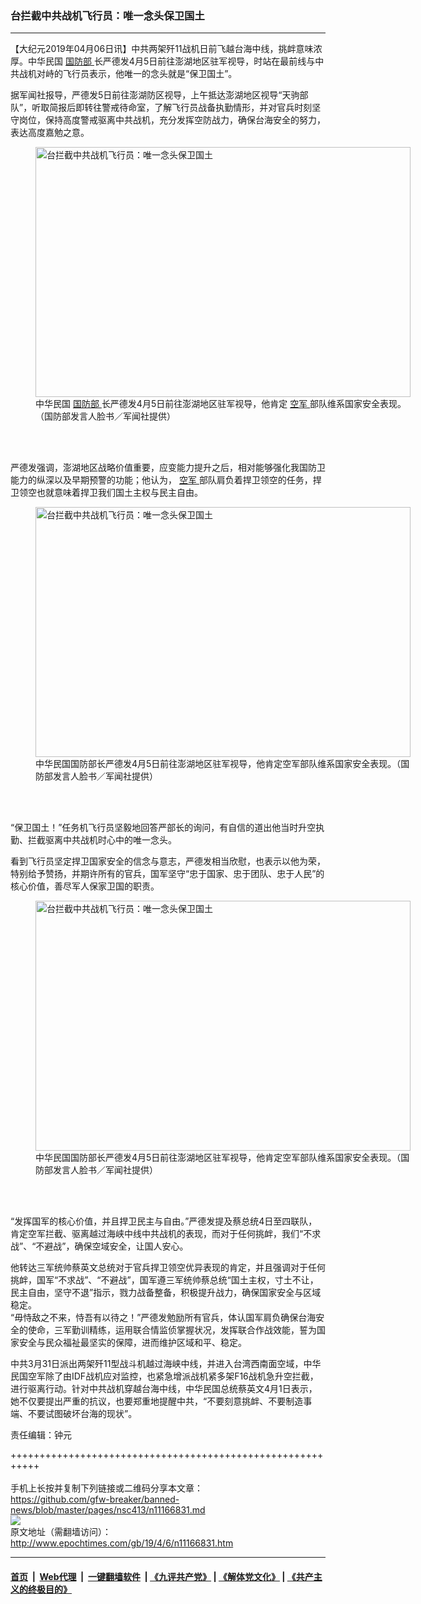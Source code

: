 ### 台拦截中共战机飞行员：唯一念头保卫国土
------------------------

<p>
 【大纪元2019年04月06日讯】中共两架歼11战机日前飞越台海中线，挑衅意味浓厚。中华民国
 <a href="http://www.epochtimes.com/gb/tag/%E5%9B%BD%E9%98%B2%E9%83%A8.html">
  国防部
 </a>
 长严德发4月5日前往澎湖地区驻军视导，时站在最前线与中共战机对峙的飞行员表示，他唯一的念头就是“保卫国土”。
</p>
<p>
 据军闻社报导，严德发5日前往澎湖防区视导，上午抵达澎湖地区视导“天驹部队”，听取简报后即转往警戒待命室，了解飞行员战备执勤情形，并对官兵时刻坚守岗位，保持高度警戒驱离中共战机，充分发挥空防战力，确保台海安全的努力，表达高度嘉勉之意。
</p>
<figure class="wp-caption aligncenter" id="attachment_11166874" style="width: 600px">
 <a href="http://i.epochtimes.com/assets/uploads/2019/04/1904052339552378.jpg">
  <img alt="台拦截中共战机飞行员：唯一念头保卫国土" class="size-large wp-image-11166874" height="400" src="http://i.epochtimes.com/assets/uploads/2019/04/1904052339552378-600x400.jpg" title="台拦截中共战机飞行员：唯一念头保卫国土" width="600"/>
 </a>
 <br/><figcaption class="wp-caption-text">
  中华民国
  <a href="http://www.epochtimes.com/gb/tag/%E5%9B%BD%E9%98%B2%E9%83%A8.html">
   国防部
  </a>
  长严德发4月5日前往澎湖地区驻军视导，他肯定
  <a href="http://www.epochtimes.com/gb/tag/%E7%A9%BA%E5%86%9B.html">
   空军
  </a>
  部队维系国家安全表现。（国防部发言人脸书／军闻社提供）
 </figcaption><br/>
</figure><br/>
<p>
 严德发强调，澎湖地区战略价值重要，应变能力提升之后，相对能够强化我国防卫能力的纵深以及早期预警的功能；他认为，
 <a href="http://www.epochtimes.com/gb/tag/%E7%A9%BA%E5%86%9B.html">
  空军
 </a>
 部队肩负着捍卫领空的任务，捍卫领空也就意味着捍卫我们国土主权与民主自由。
</p>
<figure class="wp-caption aligncenter" id="attachment_11166876" style="width: 600px">
 <a href="http://i.epochtimes.com/assets/uploads/2019/04/1904052339522378.jpg">
  <img alt="台拦截中共战机飞行员：唯一念头保卫国土" class="size-large wp-image-11166876" height="400" src="http://i.epochtimes.com/assets/uploads/2019/04/1904052339522378-600x400.jpg" title="台拦截中共战机飞行员：唯一念头保卫国土" width="600"/>
 </a>
 <br/><figcaption class="wp-caption-text">
  中华民国国防部长严德发4月5日前往澎湖地区驻军视导，他肯定空军部队维系国家安全表现。（国防部发言人脸书／军闻社提供）
 </figcaption><br/>
</figure><br/>
<p>
 “保卫国土！”任务机飞行员坚毅地回答严部长的询问，有自信的道出他当时升空执勤、拦截驱离中共战机时心中的唯一念头。
</p>
<p>
 看到飞行员坚定捍卫国家安全的信念与意志，严德发相当欣慰，也表示以他为荣，特别给予赞扬，并期许所有的官兵，国军坚守“忠于国家、忠于团队、忠于人民”的核心价值，善尽军人保家卫国的职责。
</p>
<figure class="wp-caption aligncenter" id="attachment_11166878" style="width: 600px">
 <a href="http://i.epochtimes.com/assets/uploads/2019/04/1904052339582378.jpg">
  <img alt="台拦截中共战机飞行员：唯一念头保卫国土" class="size-large wp-image-11166878" height="400" src="http://i.epochtimes.com/assets/uploads/2019/04/1904052339582378-600x400.jpg" title="台拦截中共战机飞行员：唯一念头保卫国土" width="600"/>
 </a>
 <br/><figcaption class="wp-caption-text">
  中华民国国防部长严德发4月5日前往澎湖地区驻军视导，他肯定空军部队维系国家安全表现。（国防部发言人脸书／军闻社提供）
 </figcaption><br/>
</figure><br/>
<p>
 “发挥国军的核心价值，并且捍卫民主与自由。”严德发提及蔡总统4日至四联队，肯定空军拦截、驱离越过海峡中线中共战机的表现，而对于任何挑衅，我们“不求战”、“不避战”，确保空域安全，让国人安心。
</p>
<p>
 <center>
 </center>
 他转达三军统帅蔡英文总统对于官兵捍卫领空优异表现的肯定，并且强调对于任何挑衅，国军“不求战”、“不避战”，国军遵三军统帅蔡总统“国土主权，寸土不让，民主自由，坚守不退”指示，戮力战备整备，积极提升战力，确保国家安全与区域稳定。
 <br/>
 “毋恃敌之不来，恃吾有以待之！”严德发勉励所有官兵，体认国军肩负确保台海安全的使命，三军勤训精练，运用联合情监侦掌握状况，发挥联合作战效能，誓为国家安全与民众福祉最坚实的保障，进而维护区域和平、稳定。
</p>
<p>
 中共3月31日派出两架歼11型战斗机越过海峡中线，并进入台湾西南面空域，中华民国空军除了由IDF战机应对监控，也紧急增派战机紧多架F16战机急升空拦截，进行驱离行动。针对中共战机穿越台海中线，中华民国总统蔡英文4月1日表示，她不仅要提出严重的抗议，也要郑重地提醒中共，“不要刻意挑衅、不要制造事端、不要试图破坏台海的现状”。
</p>
<p>
 责任编辑：钟元
</p>

+++++++++++++++++++++++++++++++++++++++++++++++++++++++++++<br/><br/>
手机上长按并复制下列链接或二维码分享本文章：<br/>
https://github.com/gfw-breaker/banned-news/blob/master/pages/nsc413/n11166831.md <br/>
<a href='https://github.com/gfw-breaker/banned-news/blob/master/pages/nsc413/n11166831.md'><img src='https://github.com/gfw-breaker/banned-news/blob/master/pages/nsc413/n11166831.md.png'/></a> <br/>
原文地址（需翻墙访问）：http://www.epochtimes.com/gb/19/4/6/n11166831.htm


------------------------
#### [首页](https://github.com/gfw-breaker/banned-news/blob/master/README.md) &nbsp;|&nbsp; [Web代理](https://github.com/labour-camp/helloworld) &nbsp;|&nbsp; [一键翻墙软件](https://github.com/gfw-breaker/nogfw/blob/master/README.md) &nbsp;| [《九评共产党》](https://github.com/gfw-breaker/9ping.md/blob/master/README.md#九评之一评共产党是什么) | [《解体党文化》](https://github.com/gfw-breaker/jtdwh.md/blob/master/README.md) | [《共产主义的终极目的》](https://github.com/gfw-breaker/gczydzjmd.md/blob/master/README.md)

